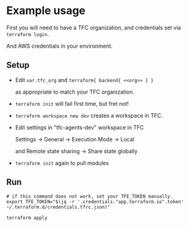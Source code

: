 # Example usage

First you will need to have a TFC organization,
and credentials set via `terraform login`.

And AWS credentials in your environment.

## Setup

* Edit `var.tfc_org` and `terraform{ backend{ <<org>> } }`

  as appropriate to match your TFC organization.

* `terraform init`
  will fail first time, but fret not!

* `terraform workspace new dev`
  creates a workspace in TFC.

* Edit settings in "tfc-agents-dev" workspace in TFC

  Settings -> General -> Execution Mode -> Local

  and Remote state sharing -> Share state globally

* `terraform init` again to pull modules

## Run

```shell
# if this command does not work, set your TFE_TOKEN manually.
export TFE_TOKEN="$(jq -r '.credentials."app.terraform.io".token' ~/.terraform.d/credentials.tfrc.json)"

terraform apply
```
